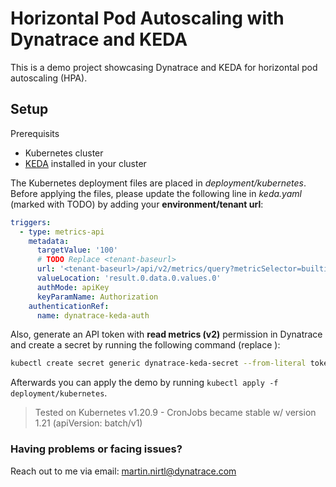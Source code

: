 # Horizontal Pod Autoscaling with Dynatrace and KEDA

This is a demo project showcasing Dynatrace and KEDA for horizontal pod autoscaling (HPA).

## Setup

Prerequisits

- Kubernetes cluster
- [KEDA](https://keda.sh/docs/2.5/deploy/) installed in your cluster

The Kubernetes deployment files are placed in _deployment/kubernetes_. Before applying the files, please update the following line in _keda.yaml_ (marked with TODO) by adding your **environment/tenant url**:

```yaml
triggers:
  - type: metrics-api
    metadata:
      targetValue: '100'
      # TODO Replace <tenant-baseurl>
      url: '<tenant-baseurl>/api/v2/metrics/query?metricSelector=builtin:service.requestCount.total:filter(and(in("dt.entity.service",entitySelector("type(service),entityName(~"greeting-service~")")))):splitBy():sum:timeshift(-3m):rollup(avg,3m):last'
      valueLocation: 'result.0.data.0.values.0'
      authMode: apiKey
      keyParamName: Authorization
    authenticationRef:
      name: dynatrace-keda-auth
```

Also, generate an API token with **read metrics (v2)** permission in Dynatrace and create a secret by running the following command (replace <token>):

```bash
kubectl create secret generic dynatrace-keda-secret --from-literal token="Api-Token <token>"
```

Afterwards you can apply the demo by running `kubectl apply -f deployment/kubernetes`.

> Tested on Kubernetes v1.20.9 - CronJobs became stable w/ version 1.21 (apiVersion: batch/v1)

### Having problems or facing issues?

Reach out to me via email: [martin.nirtl@dynatrace.com](mailto:martin.nirtl@dynatrace.com)

